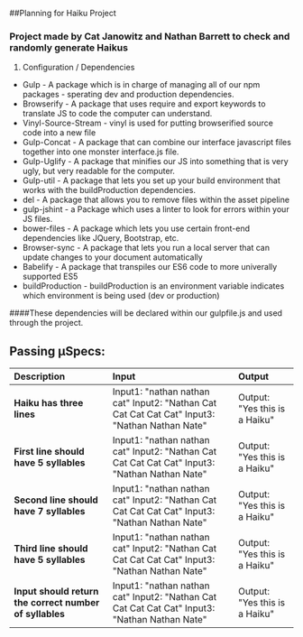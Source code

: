 ##Planning for Haiku Project
### Project made by Cat Janowitz and Nathan Barrett to check and randomly generate Haikus

1. Configuration / Dependencies
  * Gulp - A package which is in charge of managing all of our npm packages - sperating dev and production dependencies.
  * Browserify - A package that uses require and export keywords to translate JS to code the computer can understand.
  * Vinyl-Source-Stream - vinyl is used for putting browserified source code into a new file
  * Gulp-Concat - A package that can combine our interface javascript files together into one monster interface.js file.
  * Gulp-Uglify - A package that minifies our JS into something that is very ugly, but very readable for the computer.
  * Gulp-util - A package that lets you set up your build environment that works with the buildProduction dependencies.
  * del - A package that allows you to remove files within the asset pipeline
  * gulp-jshint - a Package which uses a linter to look for errors within your JS files.
  * bower-files - A package which lets you use certain front-end dependencies like JQuery, Bootstrap, etc.
  * Browser-sync - A package that lets you run a local server that can update changes to your document automatically
  * Babelify - A package that transpiles our ES6 code to more univerally supported ES5
  * buildProduction - buildProduction is an environment variable indicates which environment is being used (dev or production)

####These dependencies will be declared within our gulpfile.js and used through the project.

## Passing µSpecs:
| Description | Input | Output |
| :-------------     | :------------- | :------------- |
| **Haiku has three lines** | Input1: "nathan nathan cat" Input2: "Nathan Cat Cat Cat Cat Cat" Input3: "Nathan Nathan Nate"| Output: "Yes this is a Haiku"|
| **First line should have 5 syllables** | Input1: "nathan nathan cat" Input2: "Nathan Cat Cat Cat Cat Cat" Input3: "Nathan Nathan Nate" | Output: "Yes this is a Haiku" |
| **Second line should have 7 syllables** | Input1: "nathan nathan cat" Input2: "Nathan Cat Cat Cat Cat Cat" Input3: "Nathan Nathan Nate" | Output: "Yes this is a Haiku" |
| **Third line should have 5 syllables** | Input1: "nathan nathan cat" Input2: "Nathan Cat Cat Cat Cat Cat" Input3: "Nathan Nathan Nate" | Output: "Yes this is a Haiku" |
| **Input should return the correct number of syllables** | Input1: "nathan nathan cat" Input2: "Nathan Cat Cat Cat Cat Cat" Input3: "Nathan Nathan Nate" | Output: "Yes this is a Haiku" |
